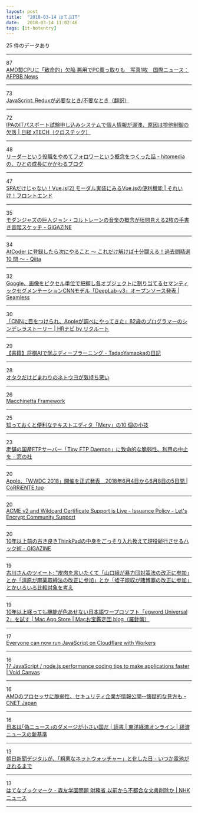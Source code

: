 ```yaml
---
layout: post
title:  "2018-03-14 はてぶIT"
date:   2018-03-14 11:02:46
tags: [it-hotentry]
---
```

25 件のデータあり

<hr><div class="row">
<div class="col-1"><span class="badge badge-pill badge-success h2">87</span></div>
<div class="col-11"><a href='http://www.afpbb.com/articles/-/3167253' target='_blank'>AMD製CPUに「致命的」欠陥 悪用でPC乗っ取りも　写真1枚　国際ニュース：AFPBB News</a></div>
</div>
<hr>
<div class="row">
<div class="col-1"><span class="badge badge-pill badge-success h2">73</span></div>
<div class="col-11"><a href='https://techracho.bpsinc.jp/hachi8833/2018_03_13/53183' target='_blank'>JavaScript: Reduxが必要なとき/不要なとき（翻訳）</a></div>
</div>
<hr>
<div class="row">
<div class="col-1"><span class="badge badge-pill badge-success h2">72</span></div>
<div class="col-11"><a href='http://tech.nikkeibp.co.jp/atcl/nxt/news/18/00439/' target='_blank'>IPAのITパスポート試験申し込みシステムで個人情報が漏洩、原因は排他制御の欠落 | 日経 xTECH（クロステック）</a></div>
</div>
<hr>
<div class="row">
<div class="col-1"><span class="badge badge-pill badge-success h2">48</span></div>
<div class="col-11"><a href='http://blog.hitomedia.jp/entry/2018/03/13/170000' target='_blank'>リーダーという役職をやめてフォロワーという概念をつくった話 - hitomediaの、ひとの成長にかかわるブログ</a></div>
</div>
<hr>
<div class="row">
<div class="col-1"><span class="badge badge-pill badge-success h2">47</span></div>
<div class="col-11"><a href='https://liginc.co.jp/374210' target='_blank'>SPAだけじゃない！Vue.js[2] モーダル実装にみるVue.jsの便利機能 | それいけ！フロントエンド</a></div>
</div>
<hr>
<div class="row">
<div class="col-1"><span class="badge badge-pill badge-success h2">35</span></div>
<div class="col-11"><a href='https://gigazine.net/news/20180313-coltrane-pitch-diagrams/' target='_blank'>モダンジャズの巨人ジョン・コルトレーンの音楽の概念が垣間見える2枚の手書き音階スケッチ - GIGAZINE</a></div>
</div>
<hr>
<div class="row">
<div class="col-1"><span class="badge badge-pill badge-success h2">34</span></div>
<div class="col-11"><a href='https://qiita.com/drken/items/fd4e5e3630d0f5859067' target='_blank'>AtCoder に登録したら次にやること ～ これだけ解けば十分闘える！過去問精選 10 問 ～ - Qiita</a></div>
</div>
<hr>
<div class="row">
<div class="col-1"><span class="badge badge-pill badge-success h2">32</span></div>
<div class="col-11"><a href='http://shiropen.com/2018/03/13/33196' target='_blank'>Google、画像をピクセル単位で把握し各オブジェクトに割り当てるセマンティックセグメンテーションCNNモデル「DeepLab-v3」オープンソース発表 | Seamless</a></div>
</div>
<hr>
<div class="row">
<div class="col-1"><span class="badge badge-pill badge-success h2">30</span></div>
<div class="col-11"><a href='http://hrnabi.com/2018/03/13/16663/' target='_blank'>「CNNに目をつけられ、Appleが調べにやってきた」82歳のプログラマーのシンデレラストーリー | HRナビ by リクルート</a></div>
</div>
<hr>
<div class="row">
<div class="col-1"><span class="badge badge-pill badge-success h2">29</span></div>
<div class="col-11"><a href='http://tadaoyamaoka.hatenablog.com/entry/2018/03/13/204308' target='_blank'>【書籍】将棋AIで学ぶディープラーニング - TadaoYamaokaの日記</a></div>
</div>
<hr>
<div class="row">
<div class="col-1"><span class="badge badge-pill badge-success h2">28</span></div>
<div class="col-11"><a href='https://anond.hatelabo.jp/20180313131733' target='_blank'>オタクだけどまわりのネトウヨが気持ち悪い</a></div>
</div>
<hr>
<div class="row">
<div class="col-1"><span class="badge badge-pill badge-success h2">26</span></div>
<div class="col-11"><a href='https://macchinetta.github.io/' target='_blank'>Macchinetta Framework</a></div>
</div>
<hr>
<div class="row">
<div class="col-1"><span class="badge badge-pill badge-success h2">25</span></div>
<div class="col-11"><a href='https://www.haijin-boys.com/software/mery/mery-tips' target='_blank'>知っておくと便利なテキストエディタ「Mery」の10 個の小技</a></div>
</div>
<hr>
<div class="row">
<div class="col-1"><span class="badge badge-pill badge-success h2">23</span></div>
<div class="col-11"><a href='https://forest.watch.impress.co.jp/docs/news/1111333.html' target='_blank'>老舗の国産FTPサーバー「Tiny FTP Daemon」に致命的な脆弱性、利用の中止を - 窓の杜</a></div>
</div>
<hr>
<div class="row">
<div class="col-1"><span class="badge badge-pill badge-success h2">20</span></div>
<div class="col-11"><a href='https://corriente.top/wwdc2018-announce/' target='_blank'>Apple、「WWDC 2018」開催を正式発表　2018年6月4日から6月8日の5日間 | CoRRiENTE.top</a></div>
</div>
<hr>
<div class="row">
<div class="col-1"><span class="badge badge-pill badge-success h2">20</span></div>
<div class="col-11"><a href='https://community.letsencrypt.org/t/acme-v2-and-wildcard-certificate-support-is-live/55579' target='_blank'>ACME v2 and Wildcard Certificate Support is Live - Issuance Policy - Let's Encrypt Community Support</a></div>
</div>
<hr>
<div class="row">
<div class="col-1"><span class="badge badge-pill badge-success h2">20</span></div>
<div class="col-11"><a href='https://gigazine.net/news/20180314-neo-thinkpad/' target='_blank'>10年以上前の古き良きThinkPadの中身をごっそり入れ換えて現役続行させるハック術 - GIGAZINE</a></div>
</div>
<hr>
<div class="row">
<div class="col-1"><span class="badge badge-pill badge-success h2">19</span></div>
<div class="col-11"><a href='http://twitter.com/furukawa1917/status/973518372020219904' target='_blank'>古川さんのツイート: "皮肉を言いたくて「山口組が暴力団対策法の改正に参加」とか「清原が麻薬取締法の改正に参加」とか「蛭子能収が賭博罪の改正に参加」とかいろいろ比較対象を考え</a></div>
</div>
<hr>
<div class="row">
<div class="col-1"><span class="badge badge-pill badge-success h2">19</span></div>
<div class="col-11"><a href='http://www.macotakara.jp/blog/category-56/entry-34560.html' target='_blank'>10年以上経っても機能が色あせない日本語ワープロソフト「egword Universal 2」を試す | Mac App Store | Macお宝鑑定団 blog（羅針盤）</a></div>
</div>
<hr>
<div class="row">
<div class="col-1"><span class="badge badge-pill badge-success h2">17</span></div>
<div class="col-11"><a href='https://blog.cloudflare.com/cloudflare-workers-unleashed/' target='_blank'>Everyone can now run JavaScript on Cloudflare with Workers</a></div>
</div>
<hr>
<div class="row">
<div class="col-1"><span class="badge badge-pill badge-success h2">16</span></div>
<div class="col-11"><a href='http://voidcanvas.com/javascript-performant-coding-tips/' target='_blank'>17 JavaScript / node.js performance coding tips to make applications faster | Void Canvas</a></div>
</div>
<hr>
<div class="row">
<div class="col-1"><span class="badge badge-pill badge-success h2">16</span></div>
<div class="col-11"><a href='https://japan.cnet.com/article/35116106/' target='_blank'>AMDのプロセッサに脆弱性、セキュリティ企業が情報公開--懐疑的な見方も - CNET Japan</a></div>
</div>
<hr>
<div class="row">
<div class="col-1"><span class="badge badge-pill badge-success h2">16</span></div>
<div class="col-11"><a href='http://toyokeizai.net/articles/-/212218' target='_blank'>日本は｢偽ニュース｣のダメージが小さい国だ | 読書 | 東洋経済オンライン | 経済ニュースの新基準</a></div>
</div>
<hr>
<div class="row">
<div class="col-1"><span class="badge badge-pill badge-success h2">13</span></div>
<div class="col-11"><a href='http://fujipon.hatenablog.com/entry/2018/03/14/090000' target='_blank'>朝日新聞デジタルが、「粗悪なネットウォッチャー」と化した日 - いつか電池がきれるまで</a></div>
</div>
<hr>
<div class="row">
<div class="col-1"><span class="badge badge-pill badge-success h2">13</span></div>
<div class="col-11"><a href='http://b.hatena.ne.jp/entry/s/www3.nhk.or.jp/news/html/20180313/k10011363801000.html' target='_blank'>はてなブックマーク - 森友学園問題 財務省 以前から不都合な文書削除か | NHKニュース</a></div>
</div>
<hr>
